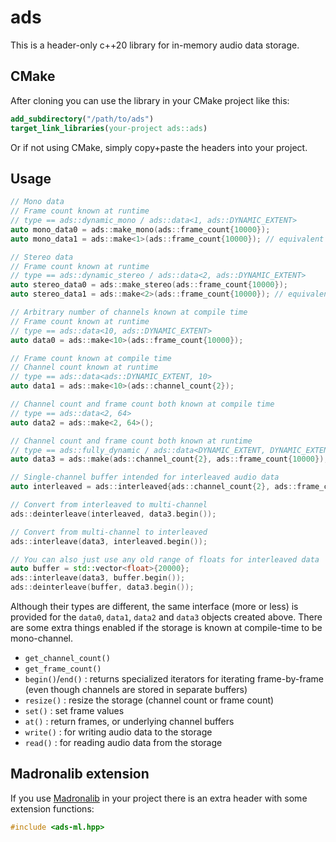 # ads
This is a header-only c++20 library for in-memory audio data storage.

## CMake
After cloning you can use the library in your CMake project like this:
```cmake
add_subdirectory("/path/to/ads")
target_link_libraries(your-project ads::ads)
```

Or if not using CMake, simply copy+paste the headers into your project.

## Usage
```c++
// Mono data
// Frame count known at runtime
// type == ads::dynamic_mono / ads::data<1, ads::DYNAMIC_EXTENT>
auto mono_data0 = ads::make_mono(ads::frame_count{10000});
auto mono_data1 = ads::make<1>(ads::frame_count{10000}); // equivalent

// Stereo data
// Frame count known at runtime
// type == ads::dynamic_stereo / ads::data<2, ads::DYNAMIC_EXTENT>
auto stereo_data0 = ads::make_stereo(ads::frame_count{10000});
auto stereo_data1 = ads::make<2>(ads::frame_count{10000}); // equivalent

// Arbitrary number of channels known at compile time
// Frame count known at runtime
// type == ads::data<10, ads::DYNAMIC_EXTENT>
auto data0 = ads::make<10>(ads::frame_count{10000});

// Frame count known at compile time
// Channel count known at runtime
// type == ads::data<ads::DYNAMIC_EXTENT, 10>
auto data1 = ads::make<10>(ads::channel_count{2});

// Channel count and frame count both known at compile time
// type == ads::data<2, 64>
auto data2 = ads::make<2, 64>();

// Channel count and frame count both known at runtime
// type == ads::fully_dynamic / ads::data<DYNAMIC_EXTENT, DYNAMIC_EXTENT>
auto data3 = ads::make(ads::channel_count{2}, ads::frame_count{10000});

// Single-channel buffer intended for interleaved audio data
auto interleaved = ads::interleaved{ads::channel_count{2}, ads::frame_count{10000});

// Convert from interleaved to multi-channel
ads::deinterleave(interleaved, data3.begin());

// Convert from multi-channel to interleaved
ads::interleave(data3, interleaved.begin());

// You can also just use any old range of floats for interleaved data
auto buffer = std::vector<float>{20000};
ads::interleave(data3, buffer.begin());
ads::deinterleave(buffer, data3.begin());
```
Although their types are different, the same interface (more or less) is provided for the `data0`, `data1`, `data2` and `data3` objects created above. There are some extra things enabled if the storage is known at compile-time to be mono-channel.
- `get_channel_count()`
- `get_frame_count()`
- `begin()`/`end()` : returns specialized iterators for iterating frame-by-frame (even though channels are stored in separate buffers)
- `resize()` : resize the storage (channel count or frame count)
- `set()` : set frame values
- `at()` : return frames, or underlying channel buffers
- `write()` : for writing audio data to the storage
- `read()` : for reading audio data from the storage

## Madronalib extension
If you use [Madronalib](https://github.com/madronalabs/madronalib) in your project there is an extra header with some extension functions:
```c++
#include <ads-ml.hpp>
```
